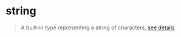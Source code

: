 # string  
> A built-in type representing a string of characters, [see details](https://www.lua.org/pil/2.4.html)  

<!-- toc -->
  

